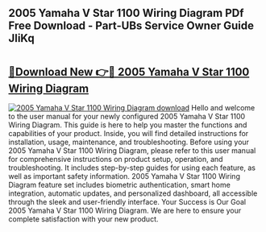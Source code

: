 ## 2005 Yamaha V Star 1100 Wiring Diagram PDf Free Download - Part-UBs Service Owner Guide JIiKq

# <h2><a href="http://dfpgvk.blite.top/?on=2005+Yamaha+V+Star+1100+Wiring+Diagram">🔗Download New 👉🔴 2005 Yamaha V Star 1100 Wiring Diagram</a></h2>

[![2005 Yamaha V Star 1100 Wiring Diagram download](https://i.imgur.com/lujVjoI.png)](http://dfpgvk.blite.top/?on=2005+Yamaha+V+Star+1100+Wiring+Diagram)
Hello and welcome to the user manual for your newly configured 2005 Yamaha V Star 1100 Wiring Diagram. This guide is here to help you master the functions and capabilities of your product. Inside, you will find detailed instructions for installation, usage, maintenance, and troubleshooting. Before using your 2005 Yamaha V Star 1100 Wiring Diagram, please refer to this user manual for comprehensive instructions on product setup, operation, and troubleshooting. It includes step-by-step guides for using each feature, as well as important safety information. 2005 Yamaha V Star 1100 Wiring Diagram feature set includes biometric authentication, smart home integration, automatic updates, and personalized dashboard, all accessible through the sleek and user-friendly interface. Your Success is Our Goal 2005 Yamaha V Star 1100 Wiring Diagram. We are here to ensure your complete satisfaction with your new product.

